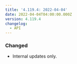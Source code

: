 ```yaml
---
title: '4.119.4: 2022-04-04'
date: 2022-04-04T04:00:00.000Z
version: 4.119.4
changelog:
  - API
---
```


### Changed

* Internal updates only.
